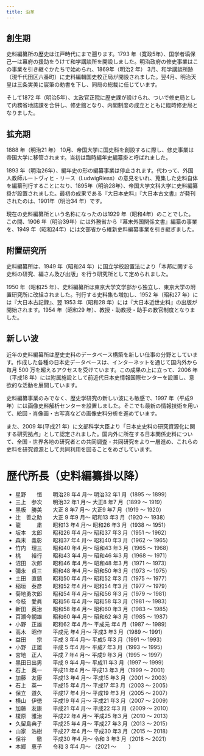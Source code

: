 ```yaml
---
title: 沿革
---
```


<h2 class="h03">創生期</h2>

<v-img class="mb1" src="/assets/img/about/about_hi_hanawa.jpeg" caption="塙 保己一（本所所蔵模写本）"></v-img>

史料編纂所の歴史は江戸時代にまで遡ります。1793 年（寛政5年）、国学者塙保己一は幕府の援助をうけて和学講談所を開設しました。明治政府の修史事業はこの事業を引き継ぐかたちで始められ、1869年（明治2 年） 3月、和学講談所跡（現千代田区六番町）に史料編輯国史校正局が開設されました。翌4月、明治天皇は三条実美に宸筆の勅書を下し、同局の総裁に任じています。

そして1872 年（明治5年）、太政官正院に歴史課が設けられ、ついで修史局として内務省地誌課を合併し、修史館となり、内閣制度の成立とともに臨時修史局となりました。

<h2 class="h03 mt2">拡充期</h2>

<v-img class="mb1" src="/assets/img/about/about_hi_meiji.jpeg" caption="輔相三条実美に修史事業の総裁を命じた明治2年4月4日の明治天皇宸翰"></v-img>

1888 年（明治21 年） 10月、帝国大学に国史科を創設するに際し、修史事業は帝国大学に移管されます。当初は臨時編年史編纂掛と呼ばれました。

1893 年（明治26年）、編年史の形の編纂事業は停止されます。代わって、外国人教師ルートヴィヒ・リース（LudwigRiess）の意見をいれ、蒐集した史料自体を編纂刊行することになり、1895年（明治28年）、帝国大学文科大学に史料編纂掛が設置されました。最初の成果である『大日本史料』『大日本古文書』が発刊されたのは、1901年（明治34 年）です。

現在の史料編纂所という名称になったのは1929 年（昭和4年）のことでした。この間、1906 年（明治39年）には外務省から『幕末外国関係文書』編纂の事業を、1949 年（昭和24年）には文部省から維新史料編纂事業を引き継ぎました。

<h2 class="h03 mt2">附置研究所</h2>

史料編纂所は、1949 年（昭和24 年）に国立学校設置法により「本邦に関する史料の研究、編さん及び出版」を行う研究所として定められました。

1950 年（昭和25 年）、史料編纂所は東京大学文学部から独立し、東京大学の附置研究所に改組されました。刊行する史料集も増加し、1952 年（昭和27 年）には『大日本古記録』、翌 1953 年（昭和28 年）には『大日本近世史料』の出版が開始されます。1954 年（昭和29 年）、教授・助教授・助手の教官制度となりました。

<h2 class="h03 mt2">新しい波</h2>

近年の史料編纂所は歴史史料のデータベース構築を新しい仕事の分野としています。作成した各種の日本史データベースは、インターネットを通じて国内外から毎月 500 万を超えるアクセスを受けています。この成果の上に立って、2006 年（平成18 年）には附属施設として前近代日本史情報国際センターを設置し、意欲的な活動を展開しています。

史料編纂事業のみでなく、歴史学研究の新しい波にも敏感で、1997 年（平成9 年）には画像史料解析センターを設置しました。そこでも最新の情報技術を用いて、絵図・肖像画・古写真などの画像史料分析を進めています。

また、2009 年(平成21 年）に文部科学大臣より「日本史史料の研究資源化に関する研究拠点」として認定されました。国内外に所在する日本関係史料について、全国・世界各地の研究者との共同調査・共同研究をより一層進め、これらの史料を研究資源として共同利用を図ることをめざしています。

<h1 class="h02 mt2">歴代所長（史料編纂掛以降）</h1>

* 星野　　恒　　明治28 年4 月～ 明治32 年1 月（1895 ～ 1899）
* 三上　参次　　明治32 年1 月～ 大正8  年7 月（1899 ～ 1919）
* 黒板　勝美　　大正 8 年7 月～ 大正9  年7 月（1919 ～ 1920）
* 辻　善之助　　大正 9 年9 月～ 昭和13 年3 月（1920 ～ 1938）
* 龍　　　粛　　昭和13 年4 月～ 昭和26 年3 月（1938 ～ 1951）
* 坂本　太郎　　昭和26 年4 月～ 昭和37 年3 月（1951 ～ 1962）
* 森末　義彰　　昭和37 年4 月～ 昭和40 年3 月（1962 ～ 1965）
* 竹内　理三　　昭和40 年4 月～ 昭和43 年3 月（1965 ～ 1968）
* 桃　　裕行　　昭和43 年4 月～ 昭和46 年3 月（1968 ～ 1971）
* 沼田　次郎　　昭和46 年4 月～ 昭和48 年3 月（1971 ～ 1973）
* 彌永　貞三　　昭和48 年4 月～ 昭和50 年3 月（1973 ～ 1975）
* 土田　直鎮　　昭和50 年4 月～ 昭和52 年3 月（1975 ～ 1977）
* 稲垣　泰彦　　昭和52 年4 月～ 昭和54 年3 月（1977 ～ 1979）
* 菊地勇次郎　　昭和54 年4 月～ 昭和56 年3 月（1979 ～ 1981）
* 今枝　愛眞　　昭和56 年4 月～ 昭和58 年3 月（1981 ～ 1983）
* 新田　英治　　昭和58 年4 月～ 昭和60 年3 月（1983 ～ 1985）
* 百瀬今朝雄　　昭和60 年4 月～ 昭和62 年3 月（1985 ～ 1987）
* 小野　正雄　　昭和62 年4 月～ 平成元 年4 月（1987 ～ 1989）
* 高木　昭作　　平成元 年4 月～ 平成3  年3 月（1989 ～ 1991）
* 益田　　宗　　平成 3 年4 月～ 平成5  年3 月（1991 ～ 1993）
* 小野　正雄　　平成 5 年4 月～ 平成7  年3 月（1993 ～ 1995）
* 宮地　正人　　平成 7 年4 月～ 平成9  年3 月（1995 ～ 1997）
* 黒田日出男　　平成 9 年4 月～ 平成11 年3 月（1997 ～ 1999）
* 石上　英一　　平成11 年4 月～ 平成13 年3 月（1999 ～ 2001）
* 加藤　友康　　平成13 年4 月～ 平成15 年3 月（2001 ～ 2003）
* 石上　英一　　平成15 年4 月～ 平成17 年3 月（2003 ～ 2005）
* 保立　道久　　平成17 年4 月～ 平成19 年3 月（2005 ～ 2007）
* 横山　伊徳　　平成19 年4 月～ 平成21 年3 月（2007 ～ 2009）
* 加藤　友康　　平成21 年4 月～ 平成22 年3 月（2009 ～ 2010）
* 榎原　雅治　　平成22 年4 月～ 平成25 年3 月（2010 ～ 2013）
* 久留島典子　　平成25 年4 月～ 平成27 年3 月（2013 ～ 2015）
* 山家　浩樹　　平成27 年4 月～ 平成30 年3 月（2015 ～ 2018）
* 保谷　　徹　　平成30 年4 月～ 令和 3 年3 月（2018 ～ 2021）
* 本郷　恵子　　令和 3 年4 月～ （2021 ～ 　　）